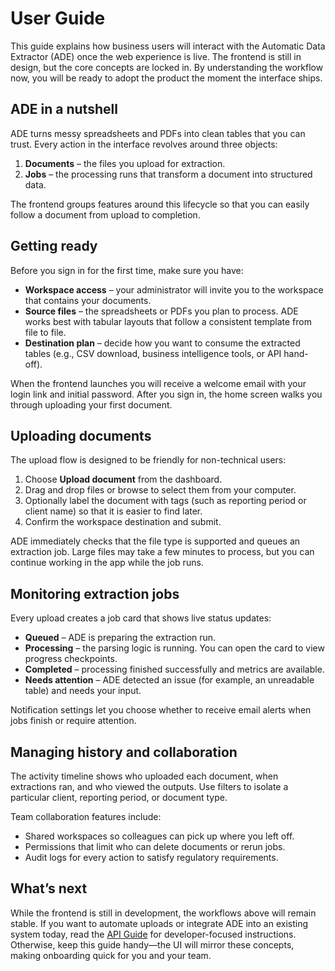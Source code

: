 # User Guide

This guide explains how business users will interact with the Automatic Data Extractor (ADE) once the web experience is live. The frontend is still in design, but the core concepts are locked in. By understanding the workflow now, you will be ready to adopt the product the moment the interface ships.

## ADE in a nutshell

ADE turns messy spreadsheets and PDFs into clean tables that you can trust. Every action in the interface revolves around three objects:

1. **Documents** – the files you upload for extraction.
2. **Jobs** – the processing runs that transform a document into structured data.

The frontend groups features around this lifecycle so that you can easily follow a document from upload to completion.

## Getting ready

Before you sign in for the first time, make sure you have:

- **Workspace access** – your administrator will invite you to the workspace that contains your documents.
- **Source files** – the spreadsheets or PDFs you plan to process. ADE works best with tabular layouts that follow a consistent template from file to file.
- **Destination plan** – decide how you want to consume the extracted tables (e.g., CSV download, business intelligence tools, or API hand-off).

When the frontend launches you will receive a welcome email with your login link and initial password. After you sign in, the home screen walks you through uploading your first document.

## Uploading documents

The upload flow is designed to be friendly for non-technical users:

1. Choose **Upload document** from the dashboard.
2. Drag and drop files or browse to select them from your computer.
3. Optionally label the document with tags (such as reporting period or client name) so that it is easier to find later.
4. Confirm the workspace destination and submit.

ADE immediately checks that the file type is supported and queues an extraction job. Large files may take a few minutes to process, but you can continue working in the app while the job runs.

## Monitoring extraction jobs

Every upload creates a job card that shows live status updates:

- **Queued** – ADE is preparing the extraction run.
- **Processing** – the parsing logic is running. You can open the card to view progress checkpoints.
- **Completed** – processing finished successfully and metrics are available.
- **Needs attention** – ADE detected an issue (for example, an unreadable table) and needs your input.

Notification settings let you choose whether to receive email alerts when jobs finish or require attention.

## Managing history and collaboration

The activity timeline shows who uploaded each document, when extractions ran, and who viewed the outputs. Use filters to isolate a particular client, reporting period, or document type.

Team collaboration features include:

- Shared workspaces so colleagues can pick up where you left off.
- Permissions that limit who can delete documents or rerun jobs.
- Audit logs for every action to satisfy regulatory requirements.

## What’s next

While the frontend is still in development, the workflows above will remain stable. If you want to automate uploads or integrate ADE into an existing system today, read the [API Guide](../reference/api-guide.md) for developer-focused instructions. Otherwise, keep this guide handy—the UI will mirror these concepts, making onboarding quick for you and your team.
